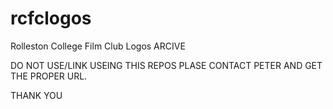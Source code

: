 # rcfclogos
Rolleston College Film Club Logos ARCIVE

DO NOT USE/LINK USEING THIS REPOS
PLASE CONTACT PETER AND GET THE PROPER URL.

THANK YOU
